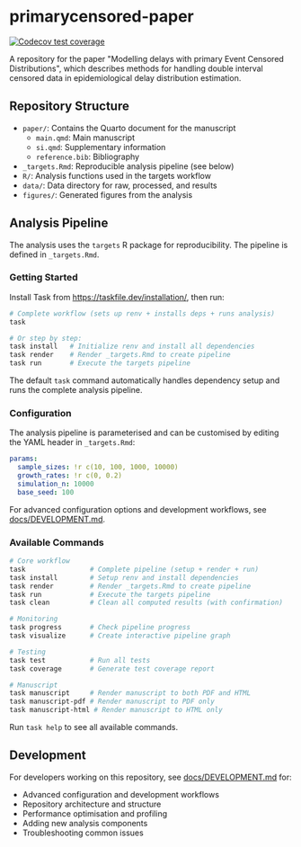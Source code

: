 # primarycensored-paper

[![Codecov test coverage](https://codecov.io/gh/epinowcast/primarycensored-paper/branch/main/graph/badge.svg)](https://app.codecov.io/gh/epinowcast/primarycensored-paper?branch=main)

A repository for the paper "Modelling delays with primary Event Censored Distributions", which describes methods for handling double interval censored data in epidemiological delay distribution estimation.

## Repository Structure

- `paper/`: Contains the Quarto document for the manuscript
  - `main.qmd`: Main manuscript
  - `si.qmd`: Supplementary information
  - `reference.bib`: Bibliography
- `_targets.Rmd`: Reproducible analysis pipeline (see below)
- `R/`: Analysis functions used in the targets workflow
- `data/`: Data directory for raw, processed, and results
- `figures/`: Generated figures from the analysis

## Analysis Pipeline

The analysis uses the `targets` R package for reproducibility. The pipeline is defined in `_targets.Rmd`.

### Getting Started

Install Task from https://taskfile.dev/installation/, then run:

```bash
# Complete workflow (sets up renv + installs deps + runs analysis)
task

# Or step by step:
task install   # Initialize renv and install all dependencies
task render    # Render _targets.Rmd to create pipeline
task run       # Execute the targets pipeline
```

The default `task` command automatically handles dependency setup and runs the complete analysis pipeline.

### Configuration

The analysis pipeline is parameterised and can be customised by editing the YAML header in `_targets.Rmd`:

```yaml
params:
  sample_sizes: !r c(10, 100, 1000, 10000)
  growth_rates: !r c(0, 0.2)
  simulation_n: 10000
  base_seed: 100
```

For advanced configuration options and development workflows, see [docs/DEVELOPMENT.md](docs/DEVELOPMENT.md).

### Available Commands

```bash
# Core workflow
task                # Complete pipeline (setup + render + run)
task install        # Setup renv and install dependencies
task render         # Render _targets.Rmd to create pipeline
task run            # Execute the targets pipeline
task clean          # Clean all computed results (with confirmation)

# Monitoring
task progress       # Check pipeline progress
task visualize      # Create interactive pipeline graph

# Testing
task test           # Run all tests
task coverage       # Generate test coverage report

# Manuscript
task manuscript     # Render manuscript to both PDF and HTML
task manuscript-pdf # Render manuscript to PDF only
task manuscript-html # Render manuscript to HTML only
```

Run `task help` to see all available commands.

## Development

For developers working on this repository, see [docs/DEVELOPMENT.md](docs/DEVELOPMENT.md) for:
- Advanced configuration and development workflows
- Repository architecture and structure
- Performance optimisation and profiling
- Adding new analysis components
- Troubleshooting common issues
